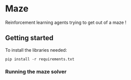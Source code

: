 # Maze
Reinforcement learning agents trying to get out of a maze !

## Getting started
To install the libraries needed:
```
pip install -r requirements.txt
```

### Running the maze solver